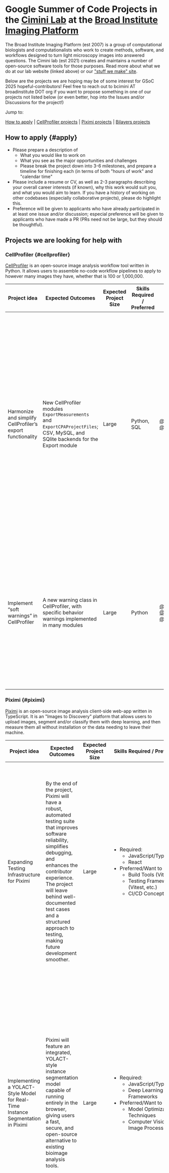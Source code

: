 # Google Summer of Code Projects in the [Cimini Lab](https://cimini-lab.broadinstitute.org/) at the [Broad Institute Imaging Platform](https://www.broadinstitute.org/imaging)

The Broad Institute Imaging Platform (est 2007) is a group of computational biologists and computationalists who work to create methods, software, and workflows designed to turn light microscopy images into answered questions. The Cimini lab (est 2021) creates and maintains a number of open-source software tools for those purposes. Read more about what we do at our lab website (linked above) or our ["stuff we make" site](https://ciminilab.github.io/WeMakeStuff/).

Below are the projects we are hoping may be of some interest for GSoC 2025 hopeful-contributors! Feel free to reach out to bcimini AT broadinstitute DOT org if you want to propose something in one of our projects not listed below (or even better, hop into the Issues and/or Discussions for the project!)

Jump to:

[How to apply](#apply) | [CellProfiler projects](#cellprofiler) | [Piximi projects](#piximi) | [Bilayers projects](#bilayers)

## How to apply {#apply}

- Please prepare a description of
  - What you would like to work on
  - What you see as the major opportunities and challenges
  - Please break the project down into 3-6 milestones, and prepare a timeline for finishing each (in terms of both "hours of work" and "calendar time"
- Please include a resume or CV, as well as 2-3 paragraphs describing your overall career interests (if known), why this work would suit you, and what you would aim to learn. If you have a history of working on other codebases (especially collaborative projects), please do highlight this.
- Preference will be given to applicants who have already participated in at least one issue and/or discussion; especial preference will be given to applicants who have made a PR (PRs need not be large, but they should be thoughtful).

## Projects we are looking for help with

### CellProfiler {#cellprofiler}

[CellProfiler](https://cellprofiler.org/) is an open-source image analysis workflow tool written in Python. It allows users to assemble no-code workflow pipelines to apply to however many images they have, whether that is 100 or 1,000,000.

<table class="project-table">
  <thead>
    <tr>
      <th>Project idea</th>
      <th>Expected Outcomes</th>
      <th>Expected Project Size</th>
      <th>Skills Required / Preferred</th>
      <th>Mentors</th>
      <th>GitHub link(s)</th>
      <th>Description</th>
    </tr>
  </thead>
  <tbody>
    <tr>
      <td>Harmonize and simplify CellProfiler’s export functionality</td>
      <td><div class="long-description">New CellProfiler modules <code>ExportMeasurements</code> and <code>ExportCPAProjectFiles</code>; CSV, MySQL, and SQlite backends for the Export module</div></td>
      <td>Large</td>
      <td>Python, SQL</td>
      <td><a href="https://github.com/bethac07">@bethac07</a>, <a href="https://github.com/gnodar01">@gnodar01</a></td>
      <td><a href="https://github.com/CellProfiler/CellProfiler/discussions/4714">here</a></td>
      <td><div class="long-description">CellProfiler has two modules for exporting measurements: <ul><li><code>ExportToDatabase</code> (which can write to MySQL or SQLite)</li> <li><code>ExportToSpreadsheet</code> (which creates CSVs)</li></ul> Over the years, the functionalities of these two modules has diverged in often-surprising ways; for example, one can select which measurements to export only in EtS, not EtD. <br/><br/>We would like to create a single, extensible <code>ExportMeasurements</code> module with a single set of UI choices, which then calls out to backends which do the actual writing. This will allow more consistent user behavior, as well as allow us to more easily support other kinds of output files (such as Parquet) in the future.</div></td>
    </tr>
    <tr>
      <td>Implement “soft warnings” in CellProfiler</td>
      <td><div class="long-description">A new warning class in CellProfiler, with specific behavior warnings implemented in many modules</div></td>
      <td>Large</td>
      <td>Python</td>
      <td><a href="https://github.com/bethac07">@bethac07</a>, <a href="https://github.com/ErinWeisbart">@ErinWeisbart</a>, <a href="https://github.com/gnodar01">@gnodar01</a></td>
      <td><a href="https://github.com/CellProfiler/CellProfiler/issues/4961">here</a></td>
      <td><div class="long-description">CellProfiler’s flexibility comes with a downside; there are many things a user <strong>CAN</strong> do that are not often a good idea <strong>TO DO</strong>, and for an inexperienced user, it is sometimes hard to know what is suboptimal (or why). <br/><br/>We have begun internally collecting cases where we would like a new “soft warning” class to be implemented; in this project, the applicant will make changes to the CellProfiler internals to enable such a warning class, and implement the existing cases</div></td>
    </tr>
  </tbody>
</table>

### Piximi {#piximi}

[Piximi](https://piximi.app/) is an open-source image analysis client-side web-app written in TypeScript. It is an "Images to Discovery" platform that allows users to upload images, segment and/or classify them with deep learning, and then measure them all without installation or the data needing to leave their machine.

<table class="project-table">
  <thead>
    <tr>
      <th>Project idea</th>
      <th>Expected Outcomes</th>
      <th>Expected Project Size</th>
      <th>Skills Required / Preferred</th>
      <th>Mentors</th>
      <th>GitHub link(s)</th>
      <th>Description</th>
    </tr>
  </thead>
  <tbody>
    <tr>
      <td>Expanding Testing Infrastructure for Piximi</td>
      <td><div class="long-description" >By the end of the project, Piximi will have a robust, automated testing suite that improves software reliability, simplifies debugging, and enhances the contributor experience. The project will leave behind well-documented test cases and a structured approach to testing, making future development smoother.</div></td>
      <td>Large</td>
      <td>
      <ul>
      <li> Required:
      <ul>
      <li>
      JavaScript/TypeScript
      </li>
      <li>
      React
      </li>
        </ul>
        </li>
        <li> Preferred/Want to Learn:
        <ul>
        <li>Build Tools (Vite)</li>
        <li> Testing Frameworks (Vitest, etc.)</li>
        <li>CI/CD Concepts</li>
        </ul>
        </li>
      </ul>
      </td>
      <td><a href="https://github.com/Andrea-Papaleo">@Andrea-Papaleo</a></td>
      <td><a href="https://github.com/piximi/piximi/discussions/657">GitHub</a></td>
      <td><div class="long-description" ><div>While Piximi's core functionality is growing, the testing infrastructure remains limited, with only a small number of utility functions covered by Vitest.</div>
      <br/>
      
<div>
This project aims to significantly expand Piximi’s testing coverage by implementing:
<ul>
<li>Comprehensive unit tests using Vitest to ensure core functions work reliably.</li>
<li>End-to-end (E2E) tests to verify user workflows and prevent regressions.</li>
<li>Component-based tests using Storybook to improve UI reliability and usability.</li>
<li>User stories and test documentation, making future contributions easier and more predictable.</li>
</ul>
</div>
<div>
By enhancing the test suite, this project will improve developer confidence, stability, and maintainability, ensuring Piximi remains a robust and user-friendly tool.
</div>
</div>
</td>

</tr>
<tr>
<td>Implementing a YOLACT-Style Model for Real-Time Instance Segmentation in Piximi</td>
<td><div class="long-description" >Piximi will feature an integrated, YOLACT-style instance segmentation model capable of running entirely in the browser, giving users a fast, secure, and open-source alternative to existing bioimage analysis tools.</div></td>
<td>Large</td>
<td>
<ul>
<li>
Required:
<ul>
<li>JavaScript/Typescript</li>
<li>Deep Learning Frameworks</li>
</ul>
</li>
<li>Preferred/Want to Learn:
<ul>
<li>Model Optimization Techniques</li>
<li>Computer Vision & Image Processing</li>
</ul>
</li>
</ul>
</td>
<td>
<a href="https://github.com/Andrea-Papaleo">@Andrea-Papaleo</a>
</td>
<td><a href="https://github.com/piximi/piximi">GitHub</a></td>
<td><div class="long-description">Piximi is an open-source, client-side image analysis platform designed to handle biological image datasets. One of the core functionalities Piximi aims to enhance is real-time instance segmentation for biological objects (e.g., cells, bacteria, or tissues).
<br/>
<br/>
<div>
This project will focus on:
<ul>
<li>Developing and fine-tuning a YOLACT-style model (You Only Look At Coefficients) for biological image segmentation.</li>
<li>Pretraining the model using high-quality biological datasets to ensure accurate and robust segmentation results.</li>
<li>Optimizing and porting the model to JavaScript/WebAssembly, enabling fast, client-side inference in Piximi without requiring a backend server.</li>
</ul>

This will allow seamless, on-device segmentation, ensuring privacy, speed, and accessibility for users analyzing bioimages.

</div>
</div>
</td>

</tr>
<tr>
<td>Building an API for AnyWidget to Interface with Piximi in Jupyter Notebooks</td>
<td><div class="long-description">Jupyter notebook users will be able to directly interact with Piximi, running image analysis tasks within an interactive Python environment. This will provide greater flexibility and scripting capabilities for researchers using Piximi in bioimage workflows.</div></td>
<td>Large</td>
<td>
<ul>
<li> Required:
<ul>
<li>JavaScript/TypeScript</li>
<li>Python & Jupyter Notebook</li>
</ul>
</li>
<li> Preferred/Want to Learn:
<ul>
<li>AnyWidget or Widget Frameworks</li>
<li>REST/WebSockets</li>
</ul>
</li>
</ul>
</td>
<td><a href="https://github.com/Andrea-Papaleo">@Andrea-Papaleo</a></td>
<td><a href="https://github.com/piximi/piximi">GitHub</a></td>
<td><div class="long-description">Piximi is a client-side image analysis platform designed for biological imaging. While it provides an intuitive browser-based interface, many researchers and data scientists prefer working within Jupyter notebooks for interactive data exploration and analysis.
<br/>
<div>
This project will enable Piximi’s functionality within Jupyter notebooks by:
<ul>
<li>Building an API for use with AnyWidget, allowing Jupyter users to access Piximi’s tools.</li>
<li>Connecting Piximi’s Redux state to the API, ensuring seamless interaction between the Jupyter frontend and Piximi’s image-processing capabilities.</li>
<li>Providing a smooth user experience, enabling users to upload images, annotate, classify, and measure them—all from a Jupyter notebook.</li>
</ul>
</div>

This integration will expand Piximi’s accessibility and make it easier for researchers to incorporate Piximi into their Python-based workflows.</div>

</td>
</tr>

  </tbody>
</table>

### Bilayers {#bilayers}

[Bilayers](https://bilayers.org/) is an open-source image analysis specification and CI/CD, which involves containerization, a LinkML-based specifiation, and Jinja templating. It is designed to allow bioimage analysts to describe any containerized tool or algorithm in a human-readable config file, and to use that config file to automatically create GUI tool versions as well as interfaces to other tools (such as CellProfiler).

<table class="project-table">
  <thead>
    <tr>
      <th>Project idea</th>
      <th>Expected Outcomes</th>
      <th>Expected Project Size</th>
      <th>Skills Required / Preferred</th>
      <th>Mentors</th>
      <th>GitHub link(s)</th>
      <th>Description</th>
    </tr>
  </thead>
  <tbody>
    <tr>
      <td>Expand our wrapper list</td>
      <td>You create one or more interfaces for the Bilayers CI/CD</td>
      <td>Small (1-2 interfaces) through Medium (3-5 interfaces)</td>
      <td>Docker, CI/CD, Jinja templating, LinkML</td>
      <td><a href="https://github.com/bethac07">@bethac07</a>, <a href="https://github.com/gnodar01">@gnodar01</a></td>
      <td><a href="https://github.com/orgs/bilayer-containers/discussions/4">here</a></td>
      <td><div class="long-description">Bilayers is a system of wrapped tools and interface wrappers that encapsulate them. We have a list of planned wrappers, but are happy to consider other GUI tools and/or interfaces to other workflow tools if they hit a gap in our current ecosystem. Please tell us more in your proposal!</div></td>
    </tr>
    <tr>
      <td>Expand our wrapped tool list</td>
      <td>You create one or more containers for image analysis tools or algorithms, and/or fill out config files and test interfaces for several existing containers</td>
      <td>Small (4-5 tools) through Medium (10-20 tools)</td>
      <td>Docker, CI/CD, LinkML</td>
      <td><a href="https://github.com/bethac07">@bethac07</a></td>
      <td><a href="https://github.com/orgs/bilayer-containers/discussions/3">here</a></td>
      <td><div class="long-description">Bilayers is a system of wrapped tools and interface wrappers that encapsulate them. The bioimage analysis landscape has new tools seemingly coming out every day, most of which are not containerized, and many of which are not user friendly (and/or are only accessilbe in one interface). We have a small list of tools we like, but we’re open to many other tools if they hit a gap in our current ecosystem. Please tell us more in your proposal!</div></td>
    </tr>
    <tr>
      <td>Create a better interface for filling out config files</td>
      <td>One or two small, maintainable tools and/or widgets for creating filled config files</td>
      <td>Small through Medium</td>
      <td>Docker, CI/CD, LinkML</td>
      <td><a href="https://github.com/bethac07">@bethac07</a></td>
      <td>n/a</td>
      <td>While the Bilayers config file is smaller and much friendlier than some other large specifications like CWL or WDL, the easier we make it to fill out and/or submit config files, the more config files the project will accumulate. We envision something like a Streamlit app or a Marimo notebook, but are open to even more creative solutions - please tell us more in your proposal!</td>
    </tr>
  </tbody>
</table>
